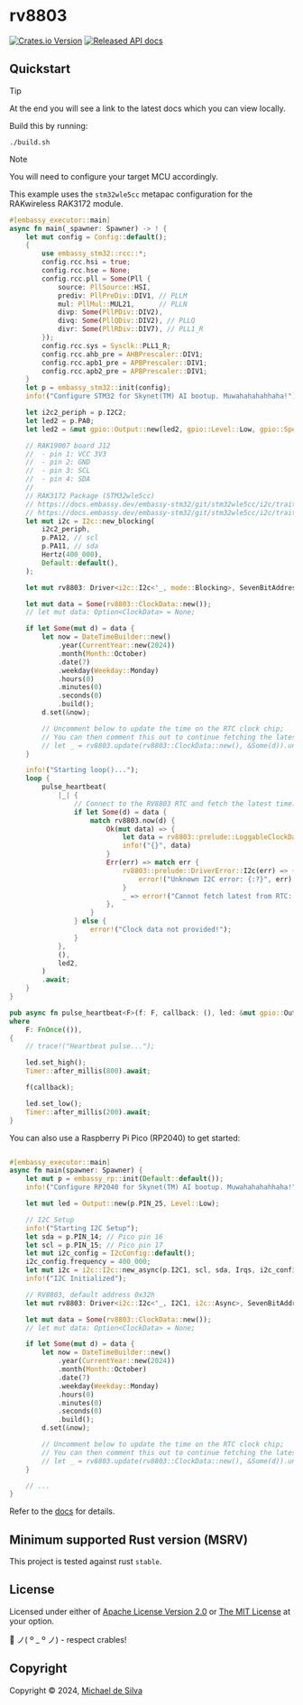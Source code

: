 # rv8803

[![Crates.io Version](https://img.shields.io/crates/v/rv8803)](https://crates.io/crates/rv8803)
[![Released API docs](https://img.shields.io/docsrs/rv8803)](https://docs.rs/rv8803/)

## Quickstart

> [!TIP]
> At the end you will see a link to the latest docs which you can view locally.

Build this by running:

```shell script
./build.sh
```

> [!NOTE]  
> You will need to configure your target MCU accordingly.

This example uses the `stm32wle5cc` metapac configuration for the RAKwireless RAK3172 module.

```rust
#[embassy_executor::main]
async fn main(_spawner: Spawner) -> ! {
    let mut config = Config::default();
    {
        use embassy_stm32::rcc::*;
        config.rcc.hsi = true;
        config.rcc.hse = None;
        config.rcc.pll = Some(Pll {
            source: PllSource::HSI,
            prediv: PllPreDiv::DIV1, // PLLM
            mul: PllMul::MUL21,      // PLLN
            divp: Some(PllPDiv::DIV2),
            divq: Some(PllQDiv::DIV2), // PLLQ
            divr: Some(PllRDiv::DIV7), // PLL1_R
        });
        config.rcc.sys = Sysclk::PLL1_R;
        config.rcc.ahb_pre = AHBPrescaler::DIV1;
        config.rcc.apb1_pre = APBPrescaler::DIV1;
        config.rcc.apb2_pre = APBPrescaler::DIV1;
    }
    let p = embassy_stm32::init(config);
    info!("Configure STM32 for Skynet(TM) AI bootup. Muwahahahahhaha!");

    let i2c2_periph = p.I2C2;
    let led2 = p.PA0;
    let led2 = &mut gpio::Output::new(led2, gpio::Level::Low, gpio::Speed::Medium);

    // RAK19007 board J12
    //  - pin 1: VCC 3V3
    //  - pin 2: GND
    //  - pin 3: SCL
    //  - pin 4: SDA
    //
    // RAK3172 Package (STM32wle5cc)
    // https://docs.embassy.dev/embassy-stm32/git/stm32wle5cc/i2c/trait.SclPin.html
    // https://docs.embassy.dev/embassy-stm32/git/stm32wle5cc/i2c/trait.SdaPin.html
    let mut i2c = I2c::new_blocking(
        i2c2_periph,
        p.PA12, // scl
        p.PA11, // sda
        Hertz(400_000),
        Default::default(),
    );

    let mut rv8803: Driver<i2c::I2c<'_, mode::Blocking>, SevenBitAddress> = Driver::new(i2c);

    let mut data = Some(rv8803::ClockData::new());
    // let mut data: Option<ClockData> = None;

    if let Some(mut d) = data {
        let now = DateTimeBuilder::new()
            .year(CurrentYear::new(2024))
            .month(Month::October)
            .date(7)
            .weekday(Weekday::Monday)
            .hours(0)
            .minutes(0)
            .seconds(0)
            .build();
        d.set(&now);

        // Uncomment below to update the time on the RTC clock chip;
        // You can then comment this out to continue fetching the latest time.
        // let _ = rv8803.update(rv8803::ClockData::new(), &Some(d)).unwrap();
    }

    info!("Starting loop()...");
    loop {
        pulse_heartbeat(
            |_| {
                // Connect to the RV8803 RTC and fetch the latest time.
                if let Some(d) = data {
                    match rv8803.now(d) {
                        Ok(mut data) => {
                            let data = rv8803::prelude::LoggableClockData::new(data);
                            info!("{}", data)
                        }
                        Err(err) => match err {
                            rv8803::prelude::DriverError::I2c(err) => {
                                error!("Unknown I2C error: {:?}", err)
                            }
                            _ => error!("Cannot fetch latest from RTC: Unknown error!"),
                        },
                    }
                } else {
                    error!("Clock data not provided!");
                }
            },
            (),
            led2,
        )
        .await;
    }
}

pub async fn pulse_heartbeat<F>(f: F, callback: (), led: &mut gpio::Output<'_>)
where
    F: FnOnce(()),
{
    // trace!("Heartbeat pulse...");

    led.set_high();
    Timer::after_millis(800).await;

    f(callback);

    led.set_low();
    Timer::after_millis(200).await;
}
```

You can also use a Raspberry Pi Pico (RP2040) to get started:

```rust

#[embassy_executor::main]
async fn main(spawner: Spawner) {
    let mut p = embassy_rp::init(Default::default());
    info!("Configure RP2040 for Skynet(TM) AI bootup. Muwahahahahhaha!");

    let mut led = Output::new(p.PIN_25, Level::Low);

    // I2C Setup
    info!("Starting I2C Setup");
    let sda = p.PIN_14; // Pico pin 16
    let scl = p.PIN_15; // Pico pin 17
    let mut i2c_config = I2cConfig::default();
    i2c_config.frequency = 400_000;
    let mut i2c = i2c::I2c::new_async(p.I2C1, scl, sda, Irqs, i2c_config);
    info!("I2C Initialized");

    // RV8803, default address 0x32h
    let mut rv8803: Driver<i2c::I2c<'_, I2C1, i2c::Async>, SevenBitAddress> = Driver::new(i2c);

    let mut data = Some(rv8803::ClockData::new());
    // let mut data: Option<ClockData> = None;

    if let Some(mut d) = data {
        let now = DateTimeBuilder::new()
            .year(CurrentYear::new(2024))
            .month(Month::October)
            .date(7)
            .weekday(Weekday::Monday)
            .hours(0)
            .minutes(0)
            .seconds(0)
            .build();
        d.set(&now);

        // Uncomment below to update the time on the RTC clock chip;
        // You can then comment this out to continue fetching the latest time.
        // let _ = rv8803.update(rv8803::ClockData::new(), &Some(d)).unwrap();
    }

    // ...
}
```

Refer to the [docs](https://docs.rs/rv8803/latest/rv8803/) for details.


## Minimum supported Rust version (MSRV)

This project is tested against rust `stable`.


## License

Licensed under either of [Apache License Version 2.0](./LICENSE-APACHE) or [The MIT License](./LICENSE-MIT) at your option.

🦀 ノ( º \_ º ノ) - respect crables!

## Copyright

Copyright © 2024, [Michael de Silva](mailto:michael@cyberdynea.io)
